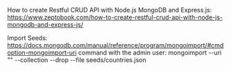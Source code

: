 How to create Restful CRUD API with Node.js MongoDB and Express.js:
https://www.zeptobook.com/how-to-create-restful-crud-api-with-node-js-mongodb-and-express-js/

Import Seeds:
https://docs.mongodb.com/manual/reference/program/mongoimport/#cmdoption-mongoimport-uri
command with the admin user:
mongoimport --uri "<connectionString>" --collection <collectionName> --drop --file seeds/countries.json
